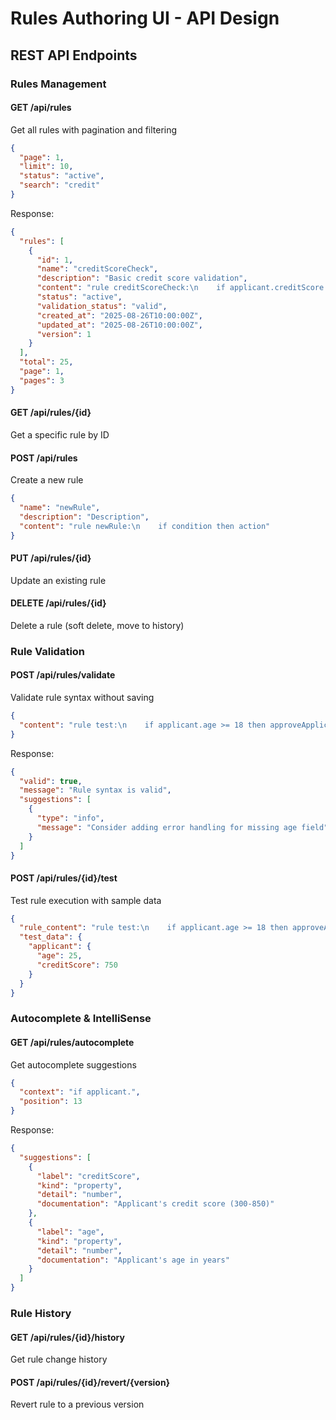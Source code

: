 # Rules Authoring UI - API Design

## REST API Endpoints

### Rules Management

#### GET /api/rules
Get all rules with pagination and filtering
```json
{
  "page": 1,
  "limit": 10,
  "status": "active",
  "search": "credit"
}
```

Response:
```json
{
  "rules": [
    {
      "id": 1,
      "name": "creditScoreCheck",
      "description": "Basic credit score validation",
      "content": "rule creditScoreCheck:\n    if applicant.creditScore >= 700 then approveApplication",
      "status": "active",
      "validation_status": "valid",
      "created_at": "2025-08-26T10:00:00Z",
      "updated_at": "2025-08-26T10:00:00Z",
      "version": 1
    }
  ],
  "total": 25,
  "page": 1,
  "pages": 3
}
```

#### GET /api/rules/{id}
Get a specific rule by ID

#### POST /api/rules
Create a new rule
```json
{
  "name": "newRule",
  "description": "Description",
  "content": "rule newRule:\n    if condition then action"
}
```

#### PUT /api/rules/{id}
Update an existing rule

#### DELETE /api/rules/{id}
Delete a rule (soft delete, move to history)

### Rule Validation

#### POST /api/rules/validate
Validate rule syntax without saving
```json
{
  "content": "rule test:\n    if applicant.age >= 18 then approveApplication"
}
```

Response:
```json
{
  "valid": true,
  "message": "Rule syntax is valid",
  "suggestions": [
    {
      "type": "info",
      "message": "Consider adding error handling for missing age field"
    }
  ]
}
```

#### POST /api/rules/{id}/test
Test rule execution with sample data
```json
{
  "rule_content": "rule test:\n    if applicant.age >= 18 then approveApplication",
  "test_data": {
    "applicant": {
      "age": 25,
      "creditScore": 750
    }
  }
}
```

### Autocomplete & IntelliSense

#### GET /api/rules/autocomplete
Get autocomplete suggestions
```json
{
  "context": "if applicant.",
  "position": 13
}
```

Response:
```json
{
  "suggestions": [
    {
      "label": "creditScore",
      "kind": "property",
      "detail": "number",
      "documentation": "Applicant's credit score (300-850)"
    },
    {
      "label": "age",
      "kind": "property", 
      "detail": "number",
      "documentation": "Applicant's age in years"
    }
  ]
}
```

### Rule History

#### GET /api/rules/{id}/history
Get rule change history

#### POST /api/rules/{id}/revert/{version}
Revert rule to a previous version